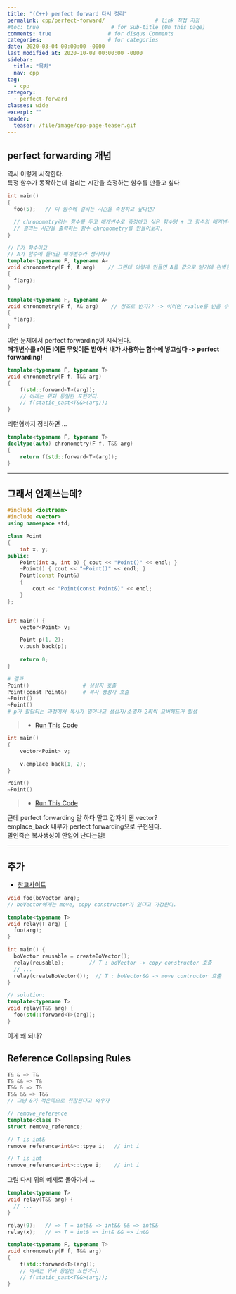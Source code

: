 ```yaml
---
title: "(C++) perfect forward 다시 정리"
permalink: cpp/perfect-forward/                # link 직접 지정
#toc: true                       # for Sub-title (On this page)
comments: true                  # for disqus Comments
categories:                     # for categories
date: 2020-03-04 00:00:00 -0000
last_modified_at: 2020-10-08 00:00:00 -0000
sidebar:
  title: "목차"
  nav: cpp
tag:
  - cpp
category:
  - perfect-forward
classes: wide
excerpt: ""
header:
  teaser: /file/image/cpp-page-teaser.gif
---
```


## perfect forwarding 개념

역시 이렇게 시작한다.<br>
특정 함수가 동작하는데 걸리는 시간을 측정하는 함수를 만들고 싶다<br>

```cpp
int main()
{
  foo(5);   // 이 함수에 걸리는 시간을 측정하고 싶다면?

  // chronometry라는 함수를 두고 매개변수로 측정하고 싶은 함수명 + 그 함수의 매겨변수를 넣으면
  // 걸리는 시간을 출력하는 함수 chronometry를 만들어보자.
}
```

```cpp
// F가 함수이고
// A가 함수에 들어갈 매개변수라 생각하자
template<typename F, typename A>
void chronometry(F f, A arg)    // 그런데 이렇게 만들면 A를 값으로 받기에 완벽한 복사라 할 수 없다.
{
  f(arg);
}
```

```cpp
template<typename F, typename A>
void chronometry(F f, A& arg)    // 참조로 받자?? -> 이러면 rvalue를 받을 수 없다.
{
  f(arg);
}
```

이런 문제에서 perfect forwarding이 시작된다.<br>
**매개변수를 r이든 l이든 무엇이든 받아서 내가 사용하는 함수에 넣고싶다 -> perfect forwarding!**

```cpp
template<typename F, typename T> 
void chronometry(F f, T&& arg)
{
    f(std::forward<T>(arg));
    // 아래는 위와 동일한 표현이다.
    // f(static_cast<T&&>(arg));
}
```

리턴형까지 정리하면 ...

```cpp
template<typename F, typename T>
decltype(auto) chronometry(F f, T&& arg)
{
    return f(std::forward<T>(arg));
}
```

---

## 그래서 언제쓰는데?

```cpp
#include <iostream>
#include <vector>
using namespace std;

class Point
{
    int x, y;
public:
    Point(int a, int b) { cout << "Point()" << endl; }
    ~Point() { cout << "~Point()" << endl; }
    Point(const Point&)
    {
        cout << "Point(const Point&)" << endl;
    }
};


int main() {
	vector<Point> v;

    Point p(1, 2);
    v.push_back(p);
    
	return 0;
}
```

```s
# 결과
Point()                 # 생성자 호출
Point(const Point&)     # 복사 생성자 호출
~Point()
~Point()
# p가 할당되는 과정에서 복사가 일어나고 생성자/소멸자 2회씩 오버헤드가 발생
```

> * [Run This Code](https://ideone.com/tYXp0c)

```cpp
int main()
{
    vector<Point> v;

    v.emplace_back(1, 2);
}
```

```s
Point()
~Point()
```

> * [Run This Code](https://ideone.com/CTGeVt)

근데 perfect forwarding 말 하다 말고 갑자기 왠 vector?<br>
emplace_back 내부가 perfect forwarding으로 구현된다.<br>
말인즉슨 복사생성이 안일어 난다는말!

---

## 추가

* [참고사이트](https://www.youtube.com/watch?v=0xcCNnWEMgs&list=PL5jc9xFGsL8FWtnZBeTqZBbniyw0uHyaH&index=4)

```cpp
void foo(boVector arg);   
// boVector에게는 move, copy constructor가 있다고 가정한다.

template<typename T>
void relay(T arg) {
  foo(arg);
}

int main() {
  boVector reusable = createBoVector();
  relay(reusable);        // T : boVector -> copy constructor 호출
  // ...
  relay(createBoVector());  // T : boVector&& -> move contructor 호출
}
```

```cpp
// solution:
template<typename T>
void relay(T&& arg) {
  foo(std::forward<T>(arg));
}
```

이게 왜 되나?

## Reference Collapsing Rules

```cpp
T& & => T&
T& && => T&
T&& & => T&
T&& && => T&&
// 그냥 &가 적은쪽으로 취함된다고 외우자
```

```cpp
// remove_reference
template<class T>
struct remove_reference;

// T is int&
remove_reference<int&>::tpye i;   // int i

// T is int
remove_reference<int>::type i;    // int i
```

그럼 다시 위의 예제로 돌아가서 ...

```cpp
template<typename T>
void relay(T&& arg) {
  // ...
}

relay(9);   // => T = int&& => int&& && => int&&
relay(x);   // => T = int& => int& && => int&
```

```cpp
template<typename F, typename T> 
void chronometry(F f, T&& arg)
{
    f(std::forward<T>(arg));
    // 아래는 위와 동일한 표현이다.
    // f(static_cast<T&&>(arg));
}
```
